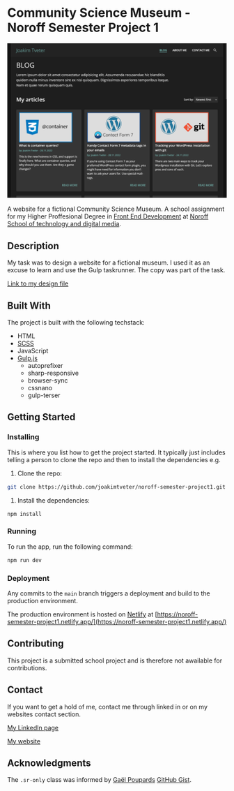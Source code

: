 # Community Science Museum - Noroff Semester Project 1

![image](/screenshot.png)

A website for a fictional Community Science Museum. A school assignment for my Higher Proffesional Degree in [Front End Development](https://www.noroff.no/en/studies/vocational-school/front-end-development) at [Noroff School of technology and digital media](https://www.noroff.no/en/).

## Description

My task was to design a website for a fictional museum. I used it as an excuse to learn and use the Gulp taskrunner. The copy was part of the task.

[Link to my design file](https://www.figma.com/file/6oMTKhZ0HA2cDLAHiew7ew/Semester-Project-1?node-id=101%3A8)

## Built With

The project is built with the following techstack:

-   HTML
-   [SCSS](https://sass-lang.com/)
-   JavaScript
-   [Gulp.js](https://gulpjs.com/)
    -   autoprefixer
    -   sharp-responsive
    -   browser-sync
    -   cssnano
    -   gulp-terser

## Getting Started

### Installing

This is where you list how to get the project started. It typically just includes telling a person to clone the repo and then to install the dependencies e.g.

1. Clone the repo:

```bash
git clone https://github.com/joakimtveter/noroff-semester-project1.git
```

1. Install the dependencies:

```
npm install
```

### Running

To run the app, run the following command:

```bash
npm run dev
```

### Deployment

Any commits to the `main` branch triggers a deployment and build to the production environment.

The production environment is hosted on [Netlify](https://netlify.com) at [https://noroff-semester-project1.netlify.app/](https://noroff-semester-project1.netlify.app/)

## Contributing

This project is a submitted school project and is therefore not awailable for contributions.

## Contact

If you want to get a hold of me, contact me through linked in or on my websites contact section.

[My LinkedIn page](https://www.linkedin.com/in/joakim-tveter)

[My website](https://joakimtveter.no/#contact)

## Acknowledgments

The `.sr-only` class was informed by [Gaël Poupards](https://github.com/ffoodd) [GitHub Gist](https://gist.github.com/ffoodd/000b59f431e3e64e4ce1a24d5bb36034).
